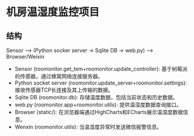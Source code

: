 # 机房温湿度监控项目

## 结构

Sensor --> (Python socker server -> Sqlite DB -> web.py) --> Browser/Weixin

- Sensor (roomonitor.get_tem+roomonitor.update_controller): 基于树莓派的传感器，通过蜂窝网络连接服务器。
- Python socket server (roomonitor.update_server+roomonitor.settings): 接收传感器TCP长连接及其上传输的数据。
- Sqlite DB (roomonitor.db): 存储温度数据，包括当前状态和历史数据。
- web.py (roomonitor.app+roomonitor.utils): 提供温湿度数据查询接口。
- Browser (static/): 在浏览器端通过HighCharts和ECharts展示温湿度数据信息。
- Wenxin (roomonitor.utils): 当温湿度异常时发送微信报警信息。
